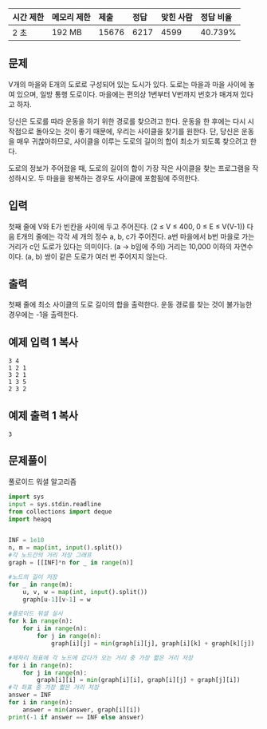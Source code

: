 | 시간 제한 | 메모리 제한 | 제출  | 정답 | 맞힌 사람 | 정답 비율 |
| :-------- | :---------- | :---- | :--- | :-------- | :-------- |
| 2 초      | 192 MB      | 15676 | 6217 | 4599      | 40.739%   |

## 문제

V개의 마을와 E개의 도로로 구성되어 있는 도시가 있다. 도로는 마을과 마을 사이에 놓여 있으며, 일방 통행 도로이다. 마을에는 편의상 1번부터 V번까지 번호가 매겨져 있다고 하자.

당신은 도로를 따라 운동을 하기 위한 경로를 찾으려고 한다. 운동을 한 후에는 다시 시작점으로 돌아오는 것이 좋기 때문에, 우리는 사이클을 찾기를 원한다. 단, 당신은 운동을 매우 귀찮아하므로, 사이클을 이루는 도로의 길이의 합이 최소가 되도록 찾으려고 한다.

도로의 정보가 주어졌을 때, 도로의 길이의 합이 가장 작은 사이클을 찾는 프로그램을 작성하시오. 두 마을을 왕복하는 경우도 사이클에 포함됨에 주의한다.

## 입력

첫째 줄에 V와 E가 빈칸을 사이에 두고 주어진다. (2 ≤ V ≤ 400, 0 ≤ E ≤ V(V-1)) 다음 E개의 줄에는 각각 세 개의 정수 a, b, c가 주어진다. a번 마을에서 b번 마을로 가는 거리가 c인 도로가 있다는 의미이다. (a → b임에 주의) 거리는 10,000 이하의 자연수이다. (a, b) 쌍이 같은 도로가 여러 번 주어지지 않는다.

## 출력

첫째 줄에 최소 사이클의 도로 길이의 합을 출력한다. 운동 경로를 찾는 것이 불가능한 경우에는 -1을 출력한다.

## 예제 입력 1 복사

```
3 4
1 2 1
3 2 1
1 3 5
2 3 2
```

## 예제 출력 1 복사

```
3
```



## 문제풀이
풀로이드 워셜 알고리즘

```python
import sys
input = sys.stdin.readline
from collections import deque
import heapq


INF = 1e10
n, m = map(int, input().split())
#각 노드간의 거리 저장 그래프
graph = [[INF]*n for _ in range(n)]

#노드의 길이 저장
for _ in range(m):
    u, v, w = map(int, input().split())
    graph[u-1][v-1] = w

#플로이드 워셜 실시
for k in range(n):
    for i in range(n):
        for j in range(n):
            graph[i][j] = min(graph[i][j], graph[i][k] + graph[k][j])

#제자리 좌표에 각 노드에 갔다가 오는 거리 중 가장 짧은 거리 저장
for i in range(n):
    for j in range(n):
        graph[i][i] = min(graph[i][i], graph[i][j] + graph[j][i])
#각 좌표 중 가장 짧은 거리 저장
answer = INF
for i in range(n):
    answer = min(answer, graph[i][i])
print(-1 if answer == INF else answer)
```

